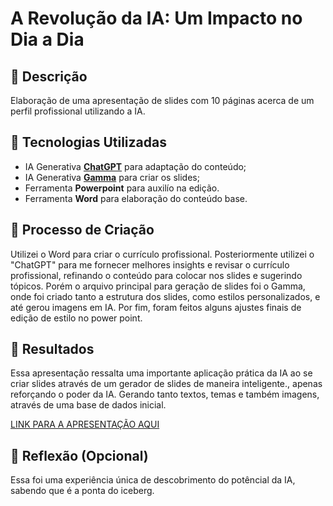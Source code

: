 # A Revolução da IA: Um Impacto no Dia a Dia

## 📒 Descrição
Elaboração de uma apresentação de slides com 10 páginas acerca de um perfil profissional utilizando a IA.

## 🤖 Tecnologias Utilizadas
- IA Generativa **[ChatGPT](https://chat.openai.com)** para adaptação do conteúdo;
- IA Generativa **[Gamma](https://gamma.app/)** para criar os slides;
- Ferramenta **Powerpoint** para auxilío na edição.
- Ferramenta **Word** para elaboração do conteúdo base.

## 🧐 Processo de Criação
Utilizei o Word para criar o currículo profissional. Posteriormente utilizei o "ChatGPT" para me fornecer melhores insights e revisar o currículo profissional, refinando o conteúdo para colocar nos slides e sugerindo tópicos. Porém o arquivo principal para geração de slides foi o Gamma, onde foi criado tanto a estrutura dos slides, como estilos personalizados, e até gerou imagens em IA. Por fim, foram feitos alguns ajustes finais de edição  de estilo no power point.

## 🚀 Resultados
Essa apresentação ressalta uma importante aplicação prática da IA ao se criar slides através de um gerador de slides de maneira inteligente., apenas reforçando o poder da IA. Gerando tanto textos, temas e também imagens, através de uma base de dados inicial.

[LINK PARA A APRESENTAÇÃO AQUI](https://gamma.app/docs/Apresentacao-Supervisor-de-Pricing-byghkoqbzt0hx81?mode=doc)

## 💭 Reflexão (Opcional)
Essa foi uma experiência única de descobrimento do potêncial da IA, sabendo que é a ponta do iceberg.
